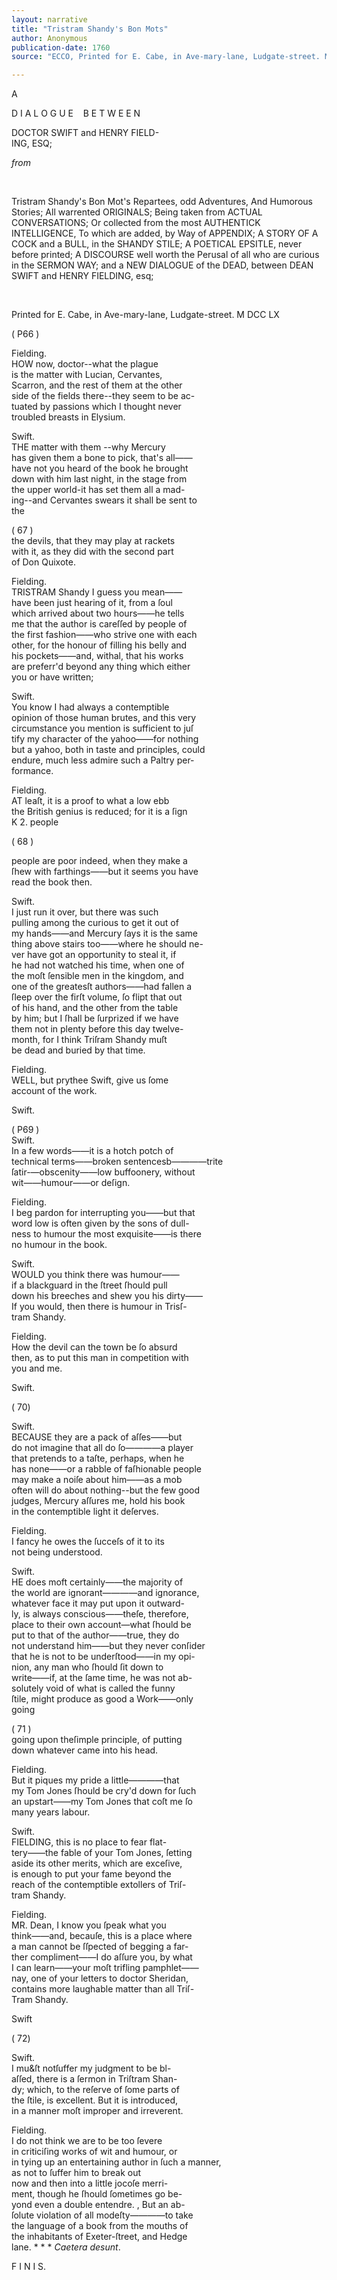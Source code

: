 ```yaml
---
layout: narrative
title: "Tristram Shandy's Bon Mots"
author: Anonymous
publication-date: 1760
source: "ECCO, Printed for E. Cabe, in Ave-mary-lane, Ludgate-street. M DCC LX"

---
```


<a id="title-page" />

<p class="centered large">A<br></p>

<p class="centered larger">D I A L O G U E  &nbsp;&nbsp; B E T W E E N</p>

<p class="centered large">DOCTOR SWIFT and HENRY FIELD-<br>ING, ESQ&#59;</p>


<p class="centered" large><em>from</em></p>
<br>
<p class="centered">Tristram Shandy&#39;s Bon Mot&#39;s Repartees&#44; odd Adventures&#44; And Humorous Stories&#59; All warrented ORIGINALS&#59; Being taken from ACTUAL CONVERSATIONS&#59; Or collected from the most AUTHENTICK INTELLIGENCE&#44; To which are added&#44; by Way of APPENDIX&#59; A STORY OF A COCK and a BULL&#44; in the SHANDY STILE&#59; A POETICAL EPSITLE&#44; never before printed&#59; A DISCOURSE well worth the Perusal of all who are curious in the SERMON WAY&#59; and a NEW DIALOGUE of the DEAD&#44; between DEAN SWIFT and HENRY FIELDING&#44; esq&#59;</p>
<br>
<p class="centered small">Printed for E. Cabe, in Ave-mary-lane, Ludgate-street. M DCC LX</p>

( P66 )


 
  Fielding.  
  HOW now, doctor--what the plague  
 is the matter with Lucian, Cervantes,  
 Scarron, and the rest of them at the other  
 side of the fields there--they seem to be ac-  
 tuated by passions which I thought never  
troubled breasts in Elysium.  

Swift.  
THE matter with them --why Mercury  
has given them a bone to pick, that's all——  
have not you heard of the book he brought  
down with him last night, in the stage from  
the upper world-it has set them all a mad-  
ing--and Cervantes swears it shall be sent to   
the  

( 67 )   
the devils, that they may play at rackets  
with it, as they did with the second part  
of Don Quixote.  

Fielding.  
TRISTRAM Shandy I guess you mean——  
have been just hearing of it, from a ſoul  
which arrived about two hours——he tells  
me that the author is careſſed by people of  
the first fashion——who strive one with each  
other, for the honour of filling his belly and  
his pockets——and, withal, that his works  
are preferr'd beyond any thing which either  
you or have written;  

Swift.  
You know I had always a contemptible  
opinion of those human brutes, and this very  
circumstance you mention is sufficient to juſ  
tify my character of the yahoo——for nothing   
but a yahoo, both in taste and principles, could   
endure, much less admire such a Paltry per-  
formance.  

Fielding.   
AT leaſt, it is a proof to what a low ebb  
the British genius is reduced; for it is a ſign  
K 2. people  

( 68 )  

people are poor indeed, when they make a  
ſhew with farthings——but it seems you have   
read the book then.  

Swift.  
I just run it over, but there was such  
pulling among the curious to get it out of   
my hands——and Mercury ſays it is the same  
thing above stairs too——where he should ne-  
ver have got an opportunity to steal it, if   
he had not watched his time, when one of  
the moſt ſensible men in the kingdom, and  
one of the greatesſt authors——had fallen a  
ſleep over the firſt volume, ſo flipt that out  
of his hand, and the other from the table  
by him; but I ſhall be ſurprized if we have  
them not in plenty before this day twelve-  
month, for I think Triſram Shandy muſt   
be dead and buried by that time.  

Fielding.  
WELL, but prythee Swift, give us ſome   
account of the work.  

Swift.  
 
( P69 )  
Swift.  
In a few words——it is a hotch potch of   
technical terms——broken sentencesb————trite  
ſatir-—obscenity——low buffoonery, without  
wit——humour——or deſign.  

Fielding.  
I beg pardon for interrupting you——but that   
word low is often given by the sons of dull-  
ness to humour the most exquisite——is there  
no humour in the book.  

Swift.  
WOULD you think there was humour——  
if  a blackguard in the ſtreet ſhould pull  
down his breeches and shew you his dirty——  
If you would, then there is humour in Trisſ-  
tram Shandy.  

Fielding.  
How the devil can the town be ſo absurd  
then, as to put this man in competition with   
you and me.  

Swift.  

( 70)  

Swift.  
BECAUSE they are a pack of aſſes——but  
do not imagine that all do ſo————a player  
that pretends to a taſte, perhaps, when he  
has none——or a rabble of faſhionable people  
may make a noiſe about him——as a mob  
often will do about nothing--but the few good  
judges, Mercury aſſures me, hold his book  
in the contemptible light it deſerves.  

Fielding.   
I fancy he owes the ſucceſs of it to its  
not being understood.  

Swift.  
HE does moft certainly——the majority of  
the world are ignorant————and ignorance,  
whatever face it may put upon it outward-  
ly, is always conscious——theſe, therefore,   
place to their own account—what ſhould be  
put to that of the author——true, they do   
not understand him——but they never conſider  
that he is not to be underſtood——in my opi-  
nion, any man who ſhould ſit down to  
write——if, at the ſame time, he was not ab-  
solutely void of what is called the funny   
ſtile, might produce as good a Work——only  
going  

( 71 )  
going upon theſimple principle, of putting  
down whatever came into his head.  

Fielding.  
But it piques my pride a little————that  
my Tom Jones ſhould be cry'd down for ſuch  
an upstart——my Tom Jones that coſt me ſo  
many years labour.  

Swift.  
FIELDING, this is no place to fear flat-  
tery——the fable of your Tom Jones, ſetting  
aside its other merits, which are exceſive,  
is enough to put your fame beyond the   
reach of the contemptible extollers of Triſ-   
tram Shandy.  

Fielding.  
MR. Dean, I know you ſpeak what you  
think——and, becauſe, this is a place where  
a man cannot be ſſpected of begging a far-  
ther compliment——I do aſſure you, by what  
I can learn——your moſt trifling pamphlet——  
nay, one of your letters to doctor Sheridan,  
contains more laughable matter than all Triſ-  
Tram Shandy.  

Swift  

( 72)   

Swift.  
I mu&ſt notſuffer my judgment to be bl-  
aſſed, there is a ſermon in Triſtram Shan-  
dy; which, to the reſerve of ſome parts of  
the ſtile, is excellent. But it is introduced,   
in a manner moſt improper and irreverent.  

Fielding.   
I do not think we are to be too ſevere   
in criticiſing works of wit and humour, or   
in tying up an entertaining author in ſuch a manner,  
as not to ſuffer him to break out   
now and then into a little jocoſe merri-  
ment, though he ſhould ſometimes go be-  
yond even a double entendre. , But an ab-  
ſolute violation of all modeſty————to take  
the language of a book from the mouths of  
the inhabitants of Exeter-ſtreet, and Hedge  
lane. * * *  *Caetera desunt*.  


  F I N I S.   
